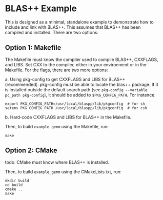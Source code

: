 BLAS++ Example
================================================================================

This is designed as a minimal, standalone example to demonstrate
how to include and link with BLAS++. This assumes that BLAS++ has
been compiled and installed. There are two options:

## Option 1: Makefile

The Makefile must know the compiler used to compile BLAS++,
CXXFLAGS, and LIBS. Set CXX to the compiler, either in your environment
or in the Makefile. For the flags, there are two more options:

a. Using pkg-config to get CXXFLAGS and LIBS for BLAS++ (recommended).
pkg-config must be able to locate the blas++ package. If it is installed
outside the default search path (see `pkg-config --variable pc_path pkg-config`),
it should be added to `$PKG_CONFIG_PATH`. For instance:
   
    export PKG_CONFIG_PATH=/usr/local/blaspp/lib/pkgconfig  # for sh
    setenv PKG_CONFIG_PATH /usr/local/blaspp/lib/pkgconfig  # for csh
    
b. Hard-code CXXFLAGS and LIBS for BLAS++ in the Makefile.

Then, to build `example_gemm` using the Makefile, run:
    
    make
    
## Option 2: CMake

todo: CMake must know where BLAS++ is installed.

Then, to build `example_gemm` using the CMakeLists.txt, run:

    mkdir build
    cd build
    cmake ..
    make
